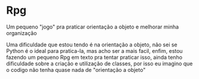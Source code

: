 # Rpg
Um pequeno "jogo" pra praticar orientação a objeto e melhorar minha organização

Uma dificuldade que estou tendo é na orientação a objeto, não sei se Python é o ideal para pratica-la, mas acho ser a mais facil, enfim, estou fazendo um pequeno Rpg em texto pra tentar praticar isso, ainda tenho dificuldade sobre a criação e utilização de classes, por isso eu imagino que o codigo não tenha quase nada de "orientação a objeto"
